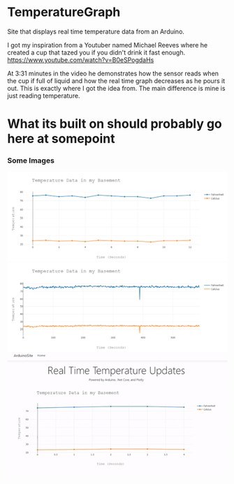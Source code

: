 # TemperatureGraph
Site that displays real time temperature data from an Arduino.

I got my inspiration from a Youtuber named Michael Reeves where he created a cup that tazed you if you didn't drink it fast enough. https://www.youtube.com/watch?v=B0eSPogdaHs

At 3:31 minutes in the video he demonstrates how the sensor reads when the cup if full of liquid and how the real time graph decreases as he pours it out. This is exactly where I got the idea from. The main difference is mine is just reading temperature.

# What its built on should probably go here at somepoint

### Some Images
![Alt text](https://github.com/fallen576/TemperatureGraph/blob/main/ArduinoSite/wwwroot/images/img1.png "Image 1")
![Alt text](https://github.com/fallen576/TemperatureGraph/blob/main/ArduinoSite/wwwroot/images/img2.png "Image 2")
![Alt text](https://github.com/fallen576/TemperatureGraph/blob/main/ArduinoSite/wwwroot/images/tempData.gif "gif")